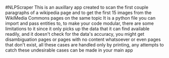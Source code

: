 #NLPScraper
This is an auxillary app created to scan the first couple paragraphs of a wikipedia page and to get the first 15 images from the WikiMedia Commons pages on the same topic
It is a python file you can import and pass entities to, to make your code modular, there are some limitations to it since it only picks up the data that it can find available readily,
and it doesn't check for the data's accuracy, you might get disambiguation pages or pages with no content whatsoever or even pages that don't exist, all these cases are handled only by printing,
any attempts to catch these undesirable cases can be made in your main app
